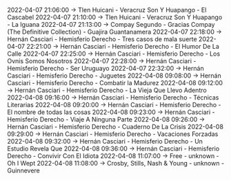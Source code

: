 2022-04-07 21:06:00 -> Tlen Huicani - Veracruz Son Y Huapango - El Cascabel
2022-04-07 21:10:00 -> Tlen Huicani - Veracruz Son Y Huapango - La Iguana
2022-04-07 21:13:00 -> Compay Segundo - Gracias Compay (The Definitive Collection) - Guajira Guantanamera
2022-04-07 22:18:00 -> Hernán Casciari - Hemisferio Derecho - Tres casos de mala suerte
2022-04-07 22:21:00 -> Hernán Casciari - Hemisferio Derecho - El Humor De La Calle
2022-04-07 22:25:00 -> Hernán Casciari - Hemisferio Derecho - Los Ovnis Somos Nosotros
2022-04-07 22:28:00 -> Hernán Casciari - Hemisferio Derecho - Ser Uruguayo
2022-04-07 22:32:00 -> Hernán Casciari - Hemisferio Derecho - Juguetes
2022-04-08 09:08:00 -> Hernán Casciari - Hemisferio Derecho - Combatir la Madurez
2022-04-08 09:12:00 -> Hernán Casciari - Hemisferio Derecho - La Vieja Que Llevo Adentro
2022-04-08 09:16:00 -> Hernán Casciari - Hemisferio Derecho - Técnicas Literarias
2022-04-08 09:20:00 -> Hernán Casciari - Hemisferio Derecho - El nombre de todas las cosas
2022-04-08 09:23:00 -> Hernán Casciari - Hemisferio Derecho - Viaje A Ninguna Parte
2022-04-08 09:26:00 -> Hernán Casciari - Hemisferio Derecho - Cuaderno De La Crisis
2022-04-08 09:29:00 -> Hernán Casciari - Hemisferio Derecho - Vacaciones Forzadas
2022-04-08 09:32:00 -> Hernán Casciari - Hemisferio Derecho - Un Estudio Revela Que
2022-04-08 09:36:00 -> Hernán Casciari - Hemisferio Derecho - Convivir Con El Idiota
2022-04-08 11:07:00 -> Free - unknown - Oh I Wept
2022-04-08 11:08:00 -> Crosby, Stills, Nash & Young - unknown - Guinnevere
